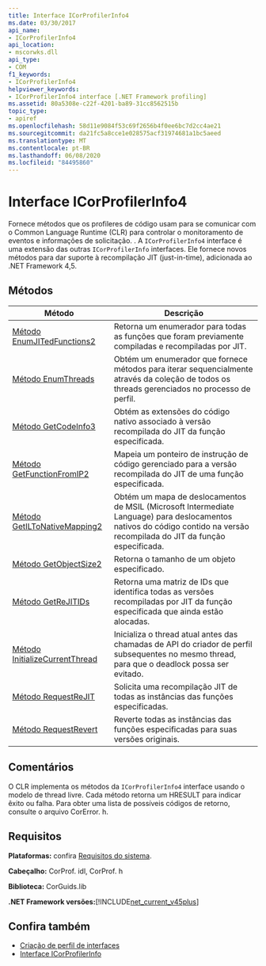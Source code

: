 ```yaml
---
title: Interface ICorProfilerInfo4
ms.date: 03/30/2017
api_name:
- ICorProfilerInfo4
api_location:
- mscorwks.dll
api_type:
- COM
f1_keywords:
- ICorProfilerInfo4
helpviewer_keywords:
- ICorProfilerInfo4 interface [.NET Framework profiling]
ms.assetid: 80a5308e-c22f-4201-ba89-31cc8562515b
topic_type:
- apiref
ms.openlocfilehash: 58d11e9084f53c69f2656b4f0ee6bc7d2cc4ae21
ms.sourcegitcommit: da21fc5a8cce1e028575acf31974681a1bc5aeed
ms.translationtype: MT
ms.contentlocale: pt-BR
ms.lasthandoff: 06/08/2020
ms.locfileid: "84495860"
---
```

# <a name="icorprofilerinfo4-interface"></a>Interface ICorProfilerInfo4
Fornece métodos que os profileres de código usam para se comunicar com o Common Language Runtime (CLR) para controlar o monitoramento de eventos e informações de solicitação. . A `ICorProfilerInfo4` interface é uma extensão das outras `ICorProfilerInfo` interfaces. Ele fornece novos métodos para dar suporte à recompilação JIT (just-in-time), adicionada ao .NET Framework 4,5.  
  
## <a name="methods"></a>Métodos  
  
|Método|Descrição|  
|------------|-----------------|  
|[Método EnumJITedFunctions2](icorprofilerinfo4-enumjitedfunctions2-method.md)|Retorna um enumerador para todas as funções que foram previamente compiladas e recompiladas por JIT.|  
|[Método EnumThreads](icorprofilerinfo4-enumthreads-method.md)|Obtém um enumerador que fornece métodos para iterar sequencialmente através da coleção de todos os threads gerenciados no processo de perfil.|  
|[Método GetCodeInfo3](icorprofilerinfo4-getcodeinfo3-method.md)|Obtém as extensões do código nativo associado à versão recompilada do JIT da função especificada.|  
|[Método GetFunctionFromIP2](icorprofilerinfo4-getfunctionfromip2-method.md)|Mapeia um ponteiro de instrução de código gerenciado para a versão recompilada do JIT de uma função especificada.|  
|[Método GetILToNativeMapping2](icorprofilerinfo4-getiltonativemapping2-method.md)|Obtém um mapa de deslocamentos de MSIL (Microsoft Intermediate Language) para deslocamentos nativos do código contido na versão recompilada do JIT da função especificada.|  
|[Método GetObjectSize2](icorprofilerinfo4-getobjectsize2-method.md)|Retorna o tamanho de um objeto especificado.|  
|[Método GetReJITIDs](icorprofilerinfo4-getrejitids-method.md)|Retorna uma matriz de IDs que identifica todas as versões recompiladas por JIT da função especificada que ainda estão alocadas.|  
|[Método InitializeCurrentThread](icorprofilerinfo4-initializecurrentthread-method.md)|Inicializa o thread atual antes das chamadas de API do criador de perfil subsequentes no mesmo thread, para que o deadlock possa ser evitado.|  
|[Método RequestReJIT](icorprofilerinfo4-requestrejit-method.md)|Solicita uma recompilação JIT de todas as instâncias das funções especificadas.|  
|[Método RequestRevert](icorprofilerinfo4-requestrevert-method.md)|Reverte todas as instâncias das funções especificadas para suas versões originais.|  
  
## <a name="remarks"></a>Comentários  
 O CLR implementa os métodos da `ICorProfilerInfo4` interface usando o modelo de thread livre. Cada método retorna um HRESULT para indicar êxito ou falha. Para obter uma lista de possíveis códigos de retorno, consulte o arquivo CorError. h.  
  
## <a name="requirements"></a>Requisitos  
 **Plataformas:** confira [Requisitos do sistema](../../get-started/system-requirements.md).  
  
 **Cabeçalho:** CorProf. idl, CorProf. h  
  
 **Biblioteca:** CorGuids.lib  
  
 **.NET Framework versões:**[!INCLUDE[net_current_v45plus](../../../../includes/net-current-v45plus-md.md)]  
  
## <a name="see-also"></a>Confira também

- [Criação de perfil de interfaces](profiling-interfaces.md)
- [Interface ICorProfilerInfo](icorprofilerinfo-interface.md)
